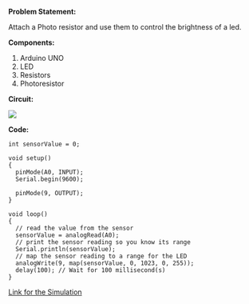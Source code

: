 **Problem Statement:**

Attach a Photo resistor and use them to control the brightness of a led.

**Components:**
1. Arduino UNO
2. LED
3. Resistors
4. Photoresistor 

**Circuit:**

![](https://github.com/Snehan2k2/TinkerCAD_Arduino/blob/patch-1/images/p7.png)

**Code:**

```
int sensorValue = 0;

void setup()
{
  pinMode(A0, INPUT);
  Serial.begin(9600);

  pinMode(9, OUTPUT);
}

void loop()
{
  // read the value from the sensor
  sensorValue = analogRead(A0);
  // print the sensor reading so you know its range
  Serial.println(sensorValue);
  // map the sensor reading to a range for the LED
  analogWrite(9, map(sensorValue, 0, 1023, 0, 255));
  delay(100); // Wait for 100 millisecond(s)
}
```


[Link for the Simulation](https://www.tinkercad.com/things/9fsyf0X0Qg5-daring-bigery-jaagub/editel)
